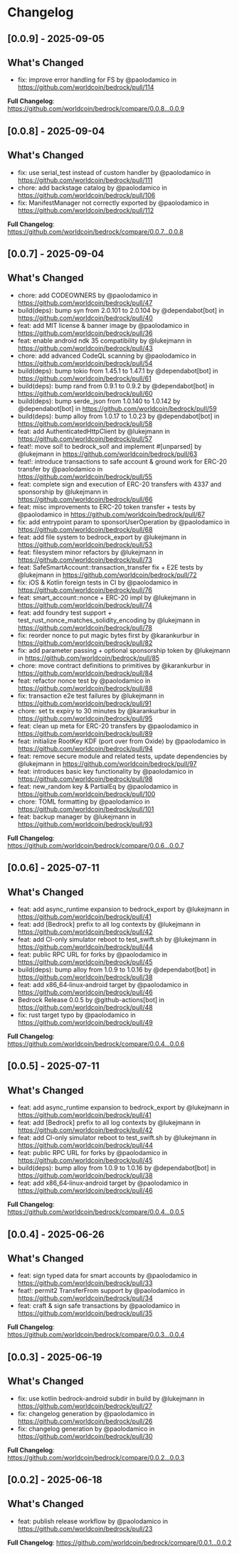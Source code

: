 # Changelog



## [0.0.9] - 2025-09-05

## What's Changed
* fix: improve error handling for FS by @paolodamico in https://github.com/worldcoin/bedrock/pull/114


**Full Changelog**: https://github.com/worldcoin/bedrock/compare/0.0.8...0.0.9




## [0.0.8] - 2025-09-04

## What's Changed
* fix: use serial_test instead of custom handler by @paolodamico in https://github.com/worldcoin/bedrock/pull/111
* chore: add backstage catalog by @paolodamico in https://github.com/worldcoin/bedrock/pull/106
* fix: ManifestManager not correctly exported by @paolodamico in https://github.com/worldcoin/bedrock/pull/112


**Full Changelog**: https://github.com/worldcoin/bedrock/compare/0.0.7...0.0.8




## [0.0.7] - 2025-09-04

## What's Changed
* chore: add CODEOWNERS by @paolodamico in https://github.com/worldcoin/bedrock/pull/47
* build(deps): bump syn from 2.0.101 to 2.0.104 by @dependabot[bot] in https://github.com/worldcoin/bedrock/pull/40
* feat: add MIT license & banner image by @paolodamico in https://github.com/worldcoin/bedrock/pull/36
* feat: enable android ndk 35 compatibility by @lukejmann in https://github.com/worldcoin/bedrock/pull/43
* chore: add advanced CodeQL scanning by @paolodamico in https://github.com/worldcoin/bedrock/pull/54
* build(deps): bump tokio from 1.45.1 to 1.47.1 by @dependabot[bot] in https://github.com/worldcoin/bedrock/pull/61
* build(deps): bump rand from 0.9.1 to 0.9.2 by @dependabot[bot] in https://github.com/worldcoin/bedrock/pull/60
* build(deps): bump serde_json from 1.0.140 to 1.0.142 by @dependabot[bot] in https://github.com/worldcoin/bedrock/pull/59
* build(deps): bump alloy from 1.0.17 to 1.0.23 by @dependabot[bot] in https://github.com/worldcoin/bedrock/pull/58
* feat: add AuthenticatedHttpClient by @lukejmann in https://github.com/worldcoin/bedrock/pull/57
* feat!: move sol! to bedrock_sol! and implement #[unparsed] by @lukejmann in https://github.com/worldcoin/bedrock/pull/63
* feat!: introduce transactions to safe account & ground work for ERC-20 transfer by @paolodamico in https://github.com/worldcoin/bedrock/pull/55
* feat: complete sign and execution of ERC-20 transfers with 4337 and sponsorship by @lukejmann in https://github.com/worldcoin/bedrock/pull/66
* feat: misc improvements to ERC-20 token transfer + tests by @paolodamico in https://github.com/worldcoin/bedrock/pull/67
* fix: add entrypoint param to sponsorUserOperation by @paolodamico in https://github.com/worldcoin/bedrock/pull/68
* feat: add file system to bedrock_export by @lukejmann in https://github.com/worldcoin/bedrock/pull/53
* feat: filesystem minor refactors by @lukejmann in https://github.com/worldcoin/bedrock/pull/73
* feat: SafeSmartAccount::transaction_transfer fix + E2E tests by @lukejmann in https://github.com/worldcoin/bedrock/pull/72
* fix: iOS & Kotlin foreign tests in CI by @paolodamico in https://github.com/worldcoin/bedrock/pull/76
* feat: smart_account::nonce + ERC-20 impl by @lukejmann in https://github.com/worldcoin/bedrock/pull/74
* feat: add foundry test support + test_rust_nonce_matches_solidity_encoding by @lukejmann in https://github.com/worldcoin/bedrock/pull/78
* fix: reorder nonce to put magic bytes first by @karankurbur in https://github.com/worldcoin/bedrock/pull/82
* fix: add parameter passing + optional sponsorship token by @lukejmann in https://github.com/worldcoin/bedrock/pull/85
* chore: move contract definitions to primitives by @karankurbur in https://github.com/worldcoin/bedrock/pull/84
* feat: refactor nonce test by @paolodamico in https://github.com/worldcoin/bedrock/pull/88
* fix: transaction e2e test failures by @lukejmann in https://github.com/worldcoin/bedrock/pull/91
* chore: set tx expiry to 30 minutes by @karankurbur in https://github.com/worldcoin/bedrock/pull/95
* feat: clean up meta for ERC-20 transfers by @paolodamico in https://github.com/worldcoin/bedrock/pull/89
* feat: initialize RootKey KDF (port over from Oxide) by @paolodamico in https://github.com/worldcoin/bedrock/pull/94
* feat: remove secure module and related tests, update dependencies by @lukejmann in https://github.com/worldcoin/bedrock/pull/97
* feat: introduces basic key functionality by @paolodamico in https://github.com/worldcoin/bedrock/pull/98
* feat: new_random key & PartialEq by @paolodamico in https://github.com/worldcoin/bedrock/pull/100
* chore: TOML formatting by @paolodamico in https://github.com/worldcoin/bedrock/pull/101
* feat: backup manager by @lukejmann in https://github.com/worldcoin/bedrock/pull/93


**Full Changelog**: https://github.com/worldcoin/bedrock/compare/0.0.6...0.0.7




## [0.0.6] - 2025-07-11

## What's Changed
* feat: add async_runtime expansion to bedrock_export by @lukejmann in https://github.com/worldcoin/bedrock/pull/41
* feat: add [Bedrock] prefix to all log contexts by @lukejmann in https://github.com/worldcoin/bedrock/pull/42
* feat: add CI-only simulator reboot to test_swift.sh  by @lukejmann in https://github.com/worldcoin/bedrock/pull/44
* feat: public RPC URL for forks by @paolodamico in https://github.com/worldcoin/bedrock/pull/45
* build(deps): bump alloy from 1.0.9 to 1.0.16 by @dependabot[bot] in https://github.com/worldcoin/bedrock/pull/38
* feat: add x86_64‑linux‑android target by @paolodamico in https://github.com/worldcoin/bedrock/pull/46
* Bedrock Release 0.0.5 by @github-actions[bot] in https://github.com/worldcoin/bedrock/pull/48
* fix: rust target typo by @paolodamico in https://github.com/worldcoin/bedrock/pull/49


**Full Changelog**: https://github.com/worldcoin/bedrock/compare/0.0.4...0.0.6




## [0.0.5] - 2025-07-11

## What's Changed
* feat: add async_runtime expansion to bedrock_export by @lukejmann in https://github.com/worldcoin/bedrock/pull/41
* feat: add [Bedrock] prefix to all log contexts by @lukejmann in https://github.com/worldcoin/bedrock/pull/42
* feat: add CI-only simulator reboot to test_swift.sh  by @lukejmann in https://github.com/worldcoin/bedrock/pull/44
* feat: public RPC URL for forks by @paolodamico in https://github.com/worldcoin/bedrock/pull/45
* build(deps): bump alloy from 1.0.9 to 1.0.16 by @dependabot[bot] in https://github.com/worldcoin/bedrock/pull/38
* feat: add x86_64‑linux‑android target by @paolodamico in https://github.com/worldcoin/bedrock/pull/46


**Full Changelog**: https://github.com/worldcoin/bedrock/compare/0.0.4...0.0.5




## [0.0.4] - 2025-06-26

## What's Changed
* feat: sign typed data for smart accounts by @paolodamico in https://github.com/worldcoin/bedrock/pull/33
* feat!: permit2 TransferFrom support by @paolodamico in https://github.com/worldcoin/bedrock/pull/34
* feat: craft & sign safe transactions by @paolodamico in https://github.com/worldcoin/bedrock/pull/35


**Full Changelog**: https://github.com/worldcoin/bedrock/compare/0.0.3...0.0.4




## [0.0.3] - 2025-06-19

## What's Changed
* fix: use kotlin bedrock-android subdir in build by @lukejmann in https://github.com/worldcoin/bedrock/pull/27
* fix: changelog generation by @paolodamico in https://github.com/worldcoin/bedrock/pull/26
* fix: changelog generation by @paolodamico in https://github.com/worldcoin/bedrock/pull/30


**Full Changelog**: https://github.com/worldcoin/bedrock/compare/0.0.2...0.0.3




## [0.0.2] - 2025-06-18

## What's Changed
* feat: publish release workflow by @paolodamico in https://github.com/worldcoin/bedrock/pull/23


**Full Changelog**: https://github.com/worldcoin/bedrock/compare/0.0.1...0.0.2

